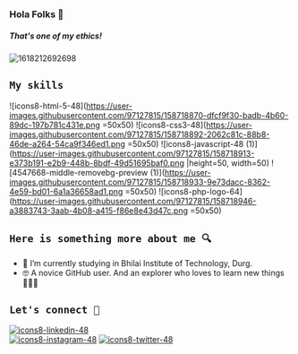 ### Hola Folks 👋

##### _That's one of my ethics_!
![1618212692698](https://user-images.githubusercontent.com/97127815/158718742-fce7c3c4-3b39-4980-a84c-552e973462a5.jpg)


## `My skills`
![icons8-html-5-48](https://user-images.githubusercontent.com/97127815/158718870-dfcf9f30-badb-4b60-89dc-197b781c431e.png =50x50)
![icons8-css3-48](https://user-images.githubusercontent.com/97127815/158718892-2062c81c-88b8-46de-a264-54ca9f346ed1.png =50x50)
![icons8-javascript-48 (1)](https://user-images.githubusercontent.com/97127815/158718913-e373b191-e2b9-448b-8bdf-49d51695baf0.png |height=50, width=50)
![4547668-middle-removebg-preview (1)](https://user-images.githubusercontent.com/97127815/158718933-9e73dacc-8362-4e59-bd01-6a1a36658ad1.png =50x50)
![icons8-php-logo-64](https://user-images.githubusercontent.com/97127815/158718946-a3883743-3aab-4b08-a415-f86e8e43d47c.png =50x50)


## `Here is something more about me 🔍`

- 🏫 I’m currently studying in Bhilai Institute of Technology, Durg.
- 🤓 A novice GitHub user. And an explorer who loves to learn new things 👩🏻‍💻 

## `Let's connect 🔗`

[![icons8-linkedin-48](https://user-images.githubusercontent.com/97127815/158718966-fcd7385b-ecb4-4335-aaa7-fe52a5cbf5fa.png)](www.linkedin.com/in/yukti-jhawar-2002)   
[![icons8-instagram-48](https://user-images.githubusercontent.com/97127815/158719694-bd2b5c12-17fd-4b91-86fa-b2d7151caed1.png)](https://www.instagram.com/yukti_3004/)
[![icons8-twitter-48](https://user-images.githubusercontent.com/97127815/158719760-82009319-6db6-4f53-9869-9abf44fbe918.png)](https://twitter.com/JhawarYukti)
